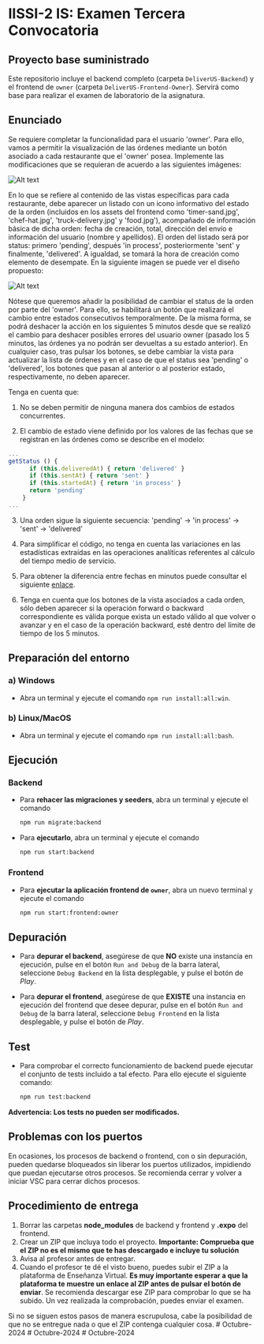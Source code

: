 # IISSI-2 IS: Examen Tercera Convocatoria

## Proyecto base suministrado

Este repositorio incluye el backend completo (carpeta `DeliverUS-Backend`) y el frontend de `owner` (carpeta `DeliverUS-Frontend-Owner`). Servirá como base para realizar el examen de laboratorio de la asignatura.

## Enunciado

Se requiere completar la funcionalidad para el usuario 'owner'. Para ello, vamos a permitir la visualización de las órdenes mediante un botón asociado a cada restaurante que el 'owner' posea. Implemente las modificaciones que se requieran de acuerdo a las siguientes imágenes:

![Alt text](docs/listado.png "Listado de restaurantes con la inclusión del botón")

En lo que se refiere al contenido de las vistas específicas para cada restaurante, debe aparecer un listado con un icono informativo del estado de la orden (incluidos en los assets del frontend como 'timer-sand.jpg', 'chef-hat.jpg', 'truck-delivery.jpg' y 'food.jpg'), acompañado de información básica de dicha orden: fecha de creación, total, dirección del envío e información del usuario (nombre y apellidos). El orden del listado será por status: primero 'pending', después 'in process', posteriormente 'sent' y finalmente, 'delivered'. A igualdad, se tomará la hora de creación como elemento de desempate. En la siguiente imagen se puede ver el diseño propuesto:

![Alt text](docs/listado_botones.png "Listado de órdenes con la inclusión del botón next status y previous status")

Nótese que queremos añadir la posibilidad de cambiar el status de la orden por parte del 'owner'. Para ello, se habilitará un botón que realizará el cambio entre estados consecutivos temporalmente. De la misma forma, se podrá deshacer la acción en los siguientes 5 minutos desde que se realizó el cambio para deshacer posibles errores del usuario owner (pasado los 5 minutos, las órdenes ya no podrán ser devueltas a su estado anterior). En cualquier caso, tras pulsar los botones, se debe cambiar la vista para actualizar la lista de órdenes y en el caso de que el status sea 'pending' o 'delivered', los botones que pasan al anterior o al posterior estado, respectivamente, no deben aparecer.

Tenga en cuenta que:

1. No se deben permitir de ninguna manera dos cambios de estados concurrentes.

2. El cambio de estado viene definido por los valores de las fechas que se registran en las órdenes como se describe en el modelo:

```javascript
...
getStatus () {
      if (this.deliveredAt) { return 'delivered' }
      if (this.sentAt) { return 'sent' }
      if (this.startedAt) { return 'in process' }
      return 'pending'
    }
...
```

3. Una orden sigue la siguiente secuencia: 'pending' -> 'in process' -> 'sent' -> 'delivered'

4. Para simplificar el código, no tenga en cuenta las variaciones en las estadísticas extraídas en las operaciones analíticas referentes al cálculo del tiempo medio de servicio.

5. Para obtener la diferencia entre fechas en minutos puede consultar el siguiente [enlace](https://www.geeksforgeeks.org/how-to-calculate-minutes-between-two-dates-in-javascript/).

6. Tenga en cuenta que los botones de la vista asociados a cada orden, sólo deben aparecer si la operación forward o backward correspondiente es válida porque exista un estado válido al que volver o avanzar y en el caso de la operación backward, esté dentro del límite de tiempo de los 5 minutos.

## Preparación del entorno

### a) Windows

* Abra un terminal y ejecute el comando `npm run install:all:win`.

### b) Linux/MacOS

* Abra un terminal y ejecute el comando `npm run install:all:bash`.

## Ejecución

### Backend

* Para **rehacer las migraciones y seeders**, abra un terminal y ejecute el comando

    ```Bash
    npm run migrate:backend
    ```

* Para **ejecutarlo**, abra un terminal y ejecute el comando

    ```Bash
    npm run start:backend
    ```

### Frontend

* Para **ejecutar la aplicación frontend de `owner`**, abra un nuevo terminal y ejecute el comando

    ```Bash
    npm run start:frontend:owner
    ```

## Depuración

* Para **depurar el backend**, asegúrese de que **NO** existe una instancia en ejecución, pulse en el botón `Run and Debug` de la barra lateral, seleccione `Debug Backend` en la lista desplegable, y pulse el botón de *Play*.

* Para **depurar el frontend**, asegúrese de que **EXISTE** una instancia en ejecución del frontend que desee depurar, pulse en el botón `Run and Debug` de la barra lateral, seleccione `Debug Frontend` en la lista desplegable, y pulse el botón de *Play*.

## Test

* Para comprobar el correcto funcionamiento de backend puede ejecutar el conjunto de tests incluido a tal efecto. Para ello ejecute el siguiente comando:

    ```Bash
    npm run test:backend
    ```

**Advertencia: Los tests no pueden ser modificados.**

## Problemas con los puertos

En ocasiones, los procesos de backend o frontend, con o sin depuración, pueden quedarse bloqueados sin liberar los puertos utilizados, impidiendo que puedan ejecutarse otros procesos. Se recomienda cerrar y volver a iniciar VSC para cerrar dichos procesos.

## Procedimiento de entrega

1. Borrar las carpetas **node_modules** de backend y frontend y **.expo** del frontend.
1. Crear un ZIP que incluya todo el proyecto. **Importante: Comprueba que el ZIP no es el mismo que te has descargado e incluye tu solución**
1. Avisa al profesor antes de entregar.
1. Cuando el profesor te dé el visto bueno, puedes subir el ZIP a la plataforma de Enseñanza Virtual. **Es muy importante esperar a que la plataforma te muestre un enlace al ZIP antes de pulsar el botón de enviar**. Se recomienda descargar ese ZIP para comprobar lo que se ha subido. Un vez realizada la comprobación, puedes enviar el examen.
  
Si no se siguen estos pasos de manera escrupulosa, cabe la posibilidad de que no se entregue nada o que el ZIP contenga cualquier cosa.
#   O c t u b r e - 2 0 2 4  
 #   O c t u b r e - 2 0 2 4  
 #   O c t u b r e - 2 0 2 4  
 